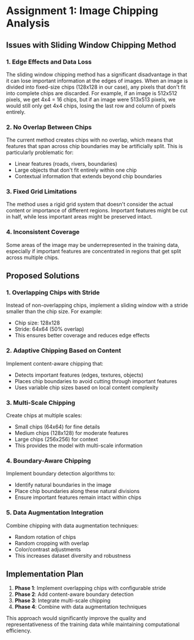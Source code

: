 # Assignment 1: Image Chipping Analysis

## Issues with Sliding Window Chipping Method

### 1. **Edge Effects and Data Loss**
The sliding window chipping method has a significant disadvantage in that it can lose important information at the edges of images. When an image is divided into fixed-size chips (128x128 in our case), any pixels that don't fit into complete chips are discarded. For example, if an image is 512x512 pixels, we get 4x4 = 16 chips, but if an image were 513x513 pixels, we would still only get 4x4 chips, losing the last row and column of pixels entirely.

### 2. **No Overlap Between Chips**
The current method creates chips with no overlap, which means that features that span across chip boundaries may be artificially split. This is particularly problematic for:
- Linear features (roads, rivers, boundaries)
- Large objects that don't fit entirely within one chip
- Contextual information that extends beyond chip boundaries

### 3. **Fixed Grid Limitations**
The method uses a rigid grid system that doesn't consider the actual content or importance of different regions. Important features might be cut in half, while less important areas might be preserved intact.

### 4. **Inconsistent Coverage**
Some areas of the image may be underrepresented in the training data, especially if important features are concentrated in regions that get split across multiple chips.

## Proposed Solutions

### 1. **Overlapping Chips with Stride**
Instead of non-overlapping chips, implement a sliding window with a stride smaller than the chip size. For example:
- Chip size: 128x128
- Stride: 64x64 (50% overlap)
- This ensures better coverage and reduces edge effects

### 2. **Adaptive Chipping Based on Content**
Implement content-aware chipping that:
- Detects important features (edges, textures, objects)
- Places chip boundaries to avoid cutting through important features
- Uses variable chip sizes based on local content complexity

### 3. **Multi-Scale Chipping**
Create chips at multiple scales:
- Small chips (64x64) for fine details
- Medium chips (128x128) for moderate features  
- Large chips (256x256) for context
- This provides the model with multi-scale information

### 4. **Boundary-Aware Chipping**
Implement boundary detection algorithms to:
- Identify natural boundaries in the image
- Place chip boundaries along these natural divisions
- Ensure important features remain intact within chips

### 5. **Data Augmentation Integration**
Combine chipping with data augmentation techniques:
- Random rotation of chips
- Random cropping with overlap
- Color/contrast adjustments
- This increases dataset diversity and robustness

## Implementation Plan

1. **Phase 1**: Implement overlapping chips with configurable stride
2. **Phase 2**: Add content-aware boundary detection
3. **Phase 3**: Integrate multi-scale chipping
4. **Phase 4**: Combine with data augmentation techniques

This approach would significantly improve the quality and representativeness of the training data while maintaining computational efficiency.
